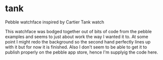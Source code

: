 # tank
Pebble watchface inspired by Cartier Tank watch

This watchface was bodged together out of bits of code from the pebble examples and seems to just about work the way I wanted it to.
At some point I might redo the background so the second hand perfectly lines up with it but for now it is finished.
Also I don't seem to be able to get it to publish properly on the pebble app store, hence I'm supplyig the code here.

